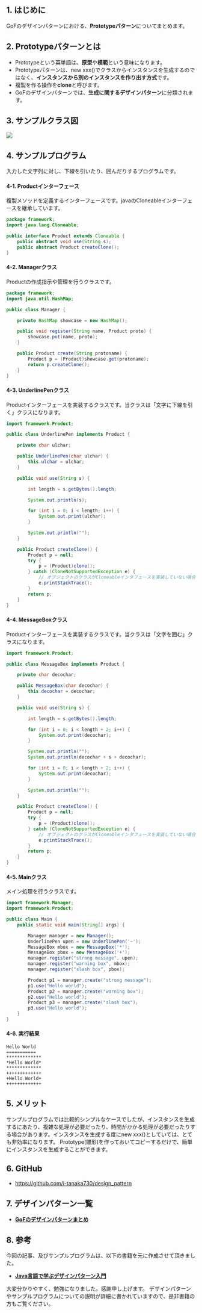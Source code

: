 ## 1. はじめに

GoFのデザインパターンにおける、**Prototypeパターン**についてまとめます。

## 2. Prototypeパターンとは
- Prototypeという英単語は、**原型**や**模範**という意味になります。
- Prototypeパターンは、new xxx()でクラスからインスタンスを生成するのではなく、**インスタンスから別のインスタンスを作り出す方式**です。
- 複製を作る操作を**clone**と呼びます。
- GoFのデザインパターンでは、**生成に関するデザインパターン**に分類されます。

## 3. サンプルクラス図
![](./images/Prototype.PNG)

## 4. サンプルプログラム
入力した文字列に対し、下線を引いたり、囲んだりするプログラムです。

#### 4-1. Productインターフェース
複製メソッドを定義するインターフェースです。javaのCloneableインターフェースを継承しています。

```java:Product.java
package framework;
import java.lang.Cloneable;

public interface Product extends Cloneable {
    public abstract void use(String s);
    public abstract Product createClone();
}
```

#### 4-2. Managerクラス
Productの作成指示や管理を行うクラスです。

```java:Manager.java
package framework;
import java.util.HashMap;

public class Manager {

	private HashMap showcase = new HashMap();

	public void register(String name, Product proto) {
        showcase.put(name, proto);
    }

	public Product create(String protoname) {
        Product p = (Product)showcase.get(protoname);
        return p.createClone();
    }
}
```

#### 4-3. UnderlinePenクラス
Productインターフェースを実装するクラスです。当クラスは「文字に下線を引く」クラスになります。

```java:UnderlinePen.java
import framework.Product;

public class UnderlinePen implements Product {

	private char ulchar;

	public UnderlinePen(char ulchar) {
        this.ulchar = ulchar;
    }

	public void use(String s) {

		int length = s.getBytes().length;

		System.out.println(s);

        for (int i = 0; i < length; i++) {
            System.out.print(ulchar);
        }

        System.out.println("");
    }

	public Product createClone() {
        Product p = null;
        try {
            p = (Product)clone();
        } catch (CloneNotSupportedException e) {
        	// オブジェクトのクラスがCloneableインタフェースを実装していない場合にスローされる例外
            e.printStackTrace();
        }
        return p;
    }
}
```

#### 4-4. MessageBoxクラス
Productインターフェースを実装するクラスです。当クラスは「文字を囲む」クラスになります。

```java:MessageBox.java
import framework.Product;

public class MessageBox implements Product {

	private char decochar;

	public MessageBox(char decochar) {
        this.decochar = decochar;
    }

	public void use(String s) {

		int length = s.getBytes().length;

		for (int i = 0; i < length + 2; i++) {
            System.out.print(decochar);
        }

		System.out.println("");
        System.out.println(decochar + s + decochar);

        for (int i = 0; i < length + 2; i++) {
            System.out.print(decochar);
        }

        System.out.println("");
    }

	public Product createClone() {
		Product p = null;
		try {
            p = (Product)clone();
        } catch (CloneNotSupportedException e) {
        	// オブジェクトのクラスがCloneableインタフェースを実装していない場合にスローされる例外
        	e.printStackTrace();
        }
        return p;
    }
}
```

#### 4-5. Mainクラス
メイン処理を行うクラスです。

```java:Main.java
import framework.Manager;
import framework.Product;

public class Main {
    public static void main(String[] args) {

        Manager manager = new Manager();
        UnderlinePen upen = new UnderlinePen('~');
        MessageBox mbox = new MessageBox('*');
        MessageBox pbox = new MessageBox('+');
        manager.register("strong message", upen);
        manager.register("warning box", mbox);
        manager.register("slash box", pbox);

        Product p1 = manager.create("strong message");
        p1.use("Hello world");
        Product p2 = manager.create("warning box");
        p2.use("Hello world");
        Product p3 = manager.create("slash box");
        p3.use("Hello world");
    }
}
```

#### 4-6. 実行結果
```
Hello World
===========
*************
*Hello World*
*************
+++++++++++++
+Hello World+
+++++++++++++
```

## 5. メリット
サンプルプログラムでは比較的シンプルなケースでしたが、インスタンスを生成するにあたり、複雑な処理が必要だったり、時間がかかる処理が必要だったりする場合があります。インスタンスを生成する度にnew xxx()としていては、とても非効率になります。
Prototype(雛形)を作っておいてコピーするだけで、簡単にインスタンスを生成することができます。

## 6. GitHub
- https://github.com/i-tanaka730/design_pattern

## 7. デザインパターン一覧
- [**GoFのデザインパターンまとめ**](https://github.com/i-tanaka730/design_pattern/blob/master/docs/GoFのデザインパターンまとめ.md)

## 8. 参考
今回の記事、及びサンプルプログラムは、以下の書籍を元に作成させて頂きました。

- [**Java言語で学ぶデザインパターン入門**](
https://www.amazon.co.jp/%E5%A2%97%E8%A3%9C%E6%94%B9%E8%A8%82%E7%89%88Java%E8%A8%80%E8%AA%9E%E3%81%A7%E5%AD%A6%E3%81%B6%E3%83%87%E3%82%B6%E3%82%A4%E3%83%B3%E3%83%91%E3%82%BF%E3%83%BC%E3%83%B3%E5%85%A5%E9%96%80-%E7%B5%90%E5%9F%8E-%E6%B5%A9/dp/4797327030/ref=sr_1_1?ie=UTF8&qid=1549628781)

大変分かりやすく、勉強になりました。感謝申し上げます。
デザインパターンやサンプルプログラムについての説明が詳細に書かれていますので、是非書籍の方もご覧ください。
